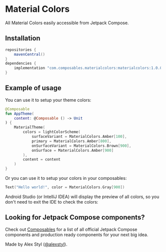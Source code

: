 # Material Colors

All Material Colors easily accessible from Jetpack Compose.

## Installation

```groovy
repositories {
    mavenCentral()
}
dependencies {
    implementation "com.composables.materialcolors:materialcolors:1.0.0"
}
```

## Example of usage

You can use it to setup your theme colors: 

```kotlin
@Composable
fun AppTheme(
    content: @Composable () -> Unit
) {
    MaterialTheme(
        colors = lightColorScheme(
            surfaceVariant = MaterialColors.Amber[100],
            primary = MaterialColors.Amber[800],
            onSurfaceVariant = MaterialColors.Brown[900],
            onSurface = MaterialColors.Amber[900]
        ),
        content = content
    )
}
```

Or you can use it to setup your colors in your composables:

```kotlin
Text("Hello world!", color = MaterialColors.Gray[900])
```

Android Studio (or IntelliJ IDEA) will display the preview of all colors, so you don't need to exit the IDE to check the colors:


## Looking for Jetpack Compose components?

Check out [Composables](https://www.composables.com/components) for a list of all official Jetpack Compose components and production ready components for your next big idea.

Made by Alex Styl ([@alexstyl](https://twitter.com/alexstyl)).